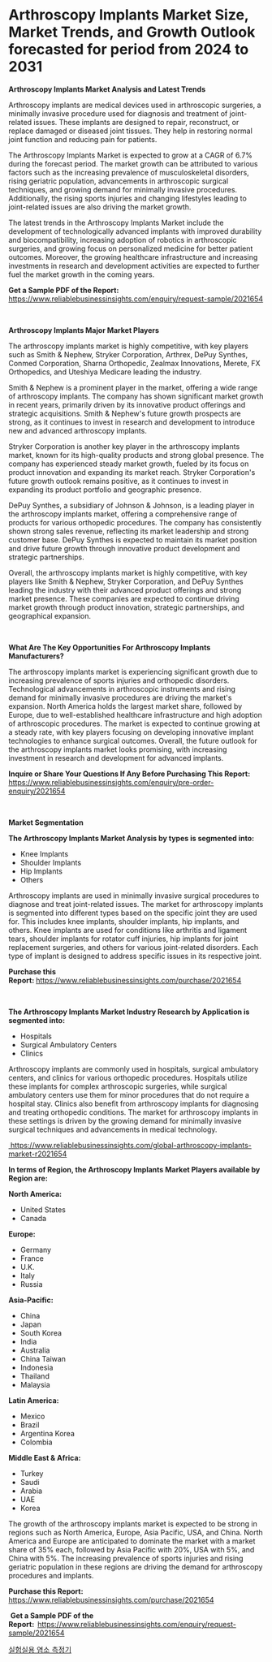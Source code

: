 <p><h1>Arthroscopy Implants Market Size, Market Trends, and Growth Outlook forecasted for period from 2024 to 2031</h1></p><p><strong>Arthroscopy Implants Market Analysis and Latest Trends</strong></p>
<p><p>Arthroscopy implants are medical devices used in arthroscopic surgeries, a minimally invasive procedure used for diagnosis and treatment of joint-related issues. These implants are designed to repair, reconstruct, or replace damaged or diseased joint tissues. They help in restoring normal joint function and reducing pain for patients.</p><p>The Arthroscopy Implants Market is expected to grow at a CAGR of 6.7% during the forecast period. The market growth can be attributed to various factors such as the increasing prevalence of musculoskeletal disorders, rising geriatric population, advancements in arthroscopic surgical techniques, and growing demand for minimally invasive procedures. Additionally, the rising sports injuries and changing lifestyles leading to joint-related issues are also driving the market growth.</p><p>The latest trends in the Arthroscopy Implants Market include the development of technologically advanced implants with improved durability and biocompatibility, increasing adoption of robotics in arthroscopic surgeries, and growing focus on personalized medicine for better patient outcomes. Moreover, the growing healthcare infrastructure and increasing investments in research and development activities are expected to further fuel the market growth in the coming years.</p></p>
<p><strong>Get a Sample PDF of the Report:&nbsp;</strong> <a href="https://www.reliablebusinessinsights.com/enquiry/request-sample/2021654">https://www.reliablebusinessinsights.com/enquiry/request-sample/2021654</a></p>
<p>&nbsp;</p>
<p><strong>Arthroscopy Implants Major Market Players</strong></p>
<p><p>The arthroscopy implants market is highly competitive, with key players such as Smith & Nephew, Stryker Corporation, Arthrex, DePuy Synthes, Conmed Corporation, Sharna Orthopedic, Zealmax Innovations, Merete, FX Orthopedics, and Uteshiya Medicare leading the industry. </p><p>Smith & Nephew is a prominent player in the market, offering a wide range of arthroscopy implants. The company has shown significant market growth in recent years, primarily driven by its innovative product offerings and strategic acquisitions. Smith & Nephew's future growth prospects are strong, as it continues to invest in research and development to introduce new and advanced arthroscopy implants.</p><p>Stryker Corporation is another key player in the arthroscopy implants market, known for its high-quality products and strong global presence. The company has experienced steady market growth, fueled by its focus on product innovation and expanding its market reach. Stryker Corporation's future growth outlook remains positive, as it continues to invest in expanding its product portfolio and geographic presence.</p><p>DePuy Synthes, a subsidiary of Johnson & Johnson, is a leading player in the arthroscopy implants market, offering a comprehensive range of products for various orthopedic procedures. The company has consistently shown strong sales revenue, reflecting its market leadership and strong customer base. DePuy Synthes is expected to maintain its market position and drive future growth through innovative product development and strategic partnerships.</p><p>Overall, the arthroscopy implants market is highly competitive, with key players like Smith & Nephew, Stryker Corporation, and DePuy Synthes leading the industry with their advanced product offerings and strong market presence. These companies are expected to continue driving market growth through product innovation, strategic partnerships, and geographical expansion.</p></p>
<p>&nbsp;</p>
<p><strong>What Are The Key Opportunities For Arthroscopy Implants Manufacturers?</strong></p>
<p><p>The arthroscopy implants market is experiencing significant growth due to increasing prevalence of sports injuries and orthopedic disorders. Technological advancements in arthroscopic instruments and rising demand for minimally invasive procedures are driving the market's expansion. North America holds the largest market share, followed by Europe, due to well-established healthcare infrastructure and high adoption of arthroscopic procedures. The market is expected to continue growing at a steady rate, with key players focusing on developing innovative implant technologies to enhance surgical outcomes. Overall, the future outlook for the arthroscopy implants market looks promising, with increasing investment in research and development for advanced implants.</p></p>
<p><strong>Inquire or Share Your Questions If Any Before Purchasing This Report:</strong> <a href="https://www.reliablebusinessinsights.com/enquiry/pre-order-enquiry/2021654">https://www.reliablebusinessinsights.com/enquiry/pre-order-enquiry/2021654</a></p>
<p>&nbsp;</p>
<p><strong>Market Segmentation</strong></p>
<p><strong>The Arthroscopy Implants Market Analysis by types is segmented into:</strong></p>
<p><ul><li>Knee Implants</li><li>Shoulder Implants</li><li>Hip Implants</li><li>Others</li></ul></p>
<p><p>Arthroscopy implants are used in minimally invasive surgical procedures to diagnose and treat joint-related issues. The market for arthroscopy implants is segmented into different types based on the specific joint they are used for. This includes knee implants, shoulder implants, hip implants, and others. Knee implants are used for conditions like arthritis and ligament tears, shoulder implants for rotator cuff injuries, hip implants for joint replacement surgeries, and others for various joint-related disorders. Each type of implant is designed to address specific issues in its respective joint.</p></p>
<p><strong>Purchase this Report:&nbsp;</strong><a href="https://www.reliablebusinessinsights.com/purchase/2021654">https://www.reliablebusinessinsights.com/purchase/2021654</a></p>
<p>&nbsp;</p>
<p><strong>The Arthroscopy Implants Market Industry Research by Application is segmented into:</strong></p>
<p><ul><li>Hospitals</li><li>Surgical Ambulatory Centers</li><li>Clinics</li></ul></p>
<p><p>Arthroscopy implants are commonly used in hospitals, surgical ambulatory centers, and clinics for various orthopedic procedures. Hospitals utilize these implants for complex arthroscopic surgeries, while surgical ambulatory centers use them for minor procedures that do not require a hospital stay. Clinics also benefit from arthroscopy implants for diagnosing and treating orthopedic conditions. The market for arthroscopy implants in these settings is driven by the growing demand for minimally invasive surgical techniques and advancements in medical technology.</p></p>
<p><a href="https://www.reliablebusinessinsights.com/global-arthroscopy-implants-market-r2021654">&nbsp;https://www.reliablebusinessinsights.com/global-arthroscopy-implants-market-r2021654</a></p>
<p><strong>In terms of Region, the Arthroscopy Implants Market Players available by Region are:</strong></p>
<p>
    <p> <strong> North America: </strong>
        <ul>
            <li>United States</li>
            <li>Canada</li>
        </ul>
        </p> 
    <p> <strong> Europe: </strong>
        <ul>
            <li>Germany</li>
            <li>France</li>
            <li>U.K.</li>
            <li>Italy</li>
            <li>Russia</li>
        </ul>
        </p> 
    <p> <strong> Asia-Pacific: </strong>
        <ul>
            <li>China</li>
            <li>Japan</li>
            <li>South Korea</li>
            <li>India</li>
            <li>Australia</li>
            <li>China Taiwan</li>
            <li>Indonesia</li>
            <li>Thailand</li>
            <li>Malaysia</li>
        </ul>
        </p> 
    <p> <strong> Latin America: </strong>
        <ul>
            <li>Mexico</li>
            <li>Brazil</li>
            <li>Argentina Korea</li>
            <li>Colombia</li>
        </ul>
        </p> 
    <p> <strong> Middle East & Africa: </strong>
        <ul>
            <li>Turkey</li>
            <li>Saudi</li>
            <li>Arabia</li>
            <li>UAE</li>
            <li>Korea</li>
        </ul>
    </p>
    </p>
<p><p>The growth of the arthroscopy implants market is expected to be strong in regions such as North America, Europe, Asia Pacific, USA, and China. North America and Europe are anticipated to dominate the market with a market share of 35% each, followed by Asia Pacific with 20%, USA with 5%, and China with 5%. The increasing prevalence of sports injuries and rising geriatric population in these regions are driving the demand for arthroscopy procedures and implants.</p></p>
<p><strong>Purchase this Report: </strong><a href="https://www.reliablebusinessinsights.com/purchase/2021654">https://www.reliablebusinessinsights.com/purchase/2021654</a></p>
<p>&nbsp;<strong>Get a Sample PDF of the Report:&nbsp;&nbsp;</strong><a href="https://www.reliablebusinessinsights.com/enquiry/request-sample/2021654">https://www.reliablebusinessinsights.com/enquiry/request-sample/2021654</a></p>
<p><strong></strong></p>
<p><p><a href="https://medium.com/@moulafa/%EA%B8%80%EB%A1%9C%EB%B2%8C-%EC%8B%A4%ED%97%98%EC%8B%A4-%EC%97%BC%EC%86%8C-%EB%AF%B8%ED%84%B0-%EC%8B%9C%EC%9E%A5-%EA%B7%9C%EB%AA%A8%EB%8A%94-%EC%82%B0%EC%97%85-%EC%98%88%EC%B8%A1%EC%97%90-%EB%94%B0%EB%9D%BC-2024%EB%85%84%EB%B6%80%ED%84%B0-2031%EB%85%84%EA%B9%8C%EC%A7%80-%EC%9D%98-%EC%97%B0%ED%8F%89%EA%B7%A0-%EC%84%B1%EC%9E%A5%EB%A5%A0%EC%9D%84-%EA%B2%BD%ED%97%98%ED%95%A0-%EA%B2%83%EC%9C%BC%EB%A1%9C-%EC%98%88%EC%83%81%EB%90%A9%EB%8B%88%EB%8B%A4-606eb45d6fa2">실험실용 염소 측정기</a></p></p>
